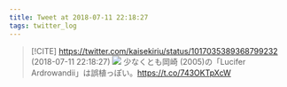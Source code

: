 ```yaml
---
title: Tweet at 2018-07-11 22:18:27
tags: twitter_log
---
```


> [!CITE] https://twitter.com/kaisekiriu/status/1017035389368799232 (2018-07-11 22:18:27)
> ![](https://twitter.com/kaisekiriu/status/1017035389368799232)
> 少なくとも岡崎 (2005)の「Lucifer Ardrowandii」は誤植っぽい。https://t.co/743OKTpXcW
